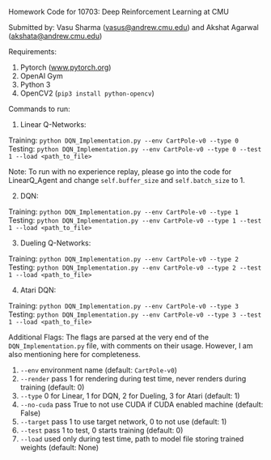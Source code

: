 Homework Code for 10703: Deep Reinforcement Learning at CMU

Submitted by: Vasu Sharma (vasus@andrew.cmu.edu) and Akshat Agarwal (akshata@andrew.cmu.edu)

Requirements:
1. Pytorch (www.pytorch.org)
2. OpenAI Gym
3. Python 3 
4. OpenCV2 (`pip3 install python-opencv`)

Commands to run:

1. Linear Q-Networks:

Training: `python DQN_Implementation.py --env CartPole-v0 --type 0`
Testing: `python DQN_Implementation.py --env CartPole-v0 --type 0 --test 1 --load <path_to_file>`

Note: To run with no experience replay, please go into the code for LinearQ_Agent and change `self.buffer_size` and `self.batch_size` to 1.

2. DQN:

Training: `python DQN_Implementation.py --env CartPole-v0 --type 1`
Testing: `python DQN_Implementation.py --env CartPole-v0 --type 1 --test 1 --load <path_to_file>`

3. Dueling Q-Networks:

Training: `python DQN_Implementation.py --env CartPole-v0 --type 2`
Testing: `python DQN_Implementation.py --env CartPole-v0 --type 2 --test 1 --load <path_to_file>`

4. Atari DQN:

Training: `python DQN_Implementation.py --env CartPole-v0 --type 3`
Testing: `python DQN_Implementation.py --env CartPole-v0 --type 3 --test 1 --load <path_to_file>`

Additional Flags: The flags are parsed at the very end of the `DQN_Implementation.py` file, with comments on their usage. However, I am also mentioning here for completeness.

1. `--env` environment name (default: `CartPole-v0`)
2. `--render`  pass 1 for rendering during test time, never renders during training (default: 0)
3. `--type`  0 for Linear, 1 for DQN, 2 for Dueling, 3 for Atari (default: 1)
4. `--no-cuda` pass True to not use CUDA if CUDA enabled machine (default: False)
5. `--target`  pass 1 to use target network, 0 to not use (default: 1)
6. `--test` pass 1 to test, 0  starts training (default: 0)
7. `--load` used only during test time, path to model file storing trained weights (default: None)
